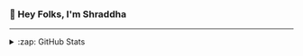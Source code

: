 ### 👋 Hey Folks, I'm Shraddha 

<!--
**shraddha15-creator/shraddha15-creator** is a ✨ _special_ ✨ repository because its `README.md` (this file) appears on your GitHub profile.

Here are some ideas to get you started:

- 🔭 I’m currently working on ...
- 🌱 I’m currently learning ...
- 👯 I’m looking to collaborate on ...
- 🤔 I’m looking for help with ...
- 💬 Ask me about ...
- 📫 How to reach me: ...
- 😄 Pronouns: ...
- ⚡ Fun fact: ...
-->

---
<details>
  <summary>:zap: GitHub Stats</summary>

  [![ GitHub stats](https://github-readme-stats.vercel.app/api?username=shraddha15-creator)](https://github.com/shraddha15-creator/github-readme-stats)


</details>

